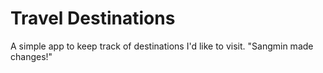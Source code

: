 # Travel Destinations

A simple app to keep track of destinations I'd like to visit.
"Sangmin made changes!"
